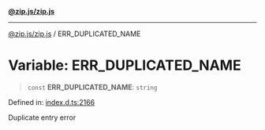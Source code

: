 [**@zip.js/zip.js**](../README.md)

***

[@zip.js/zip.js](../globals.md) / ERR\_DUPLICATED\_NAME

# Variable: ERR\_DUPLICATED\_NAME

> `const` **ERR\_DUPLICATED\_NAME**: `string`

Defined in: [index.d.ts:2166](https://github.com/gildas-lormeau/zip.js/blob/02ec02f1298ff2b603f1b86ee545b4d21af7b520/index.d.ts#L2166)

Duplicate entry error
